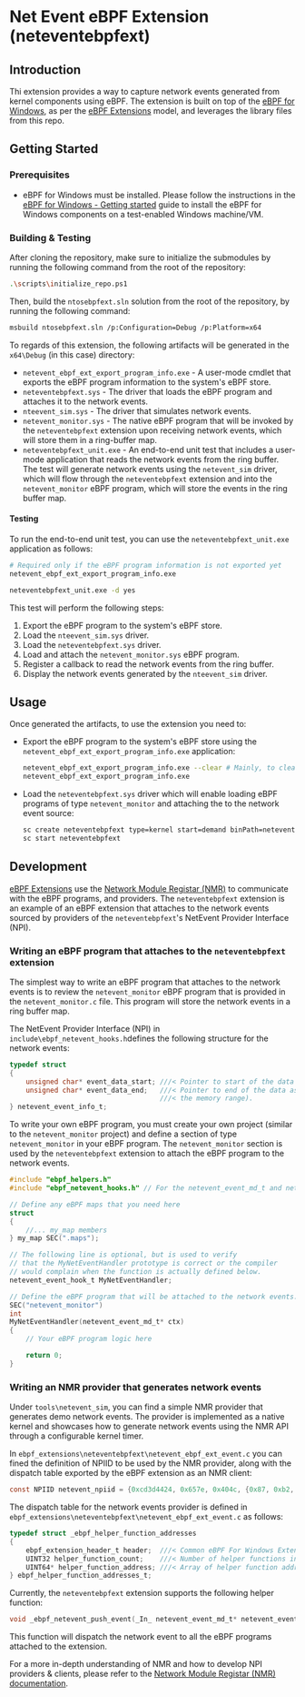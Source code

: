 # Net Event eBPF Extension (neteventebpfext)

## Introduction

Thi extension provides a way to capture network events generated from kernel components using eBPF. The extension is built on top of
the [eBPF for Windows](https://github.com/microsoft/ebpf-for-windows), as per the [eBPF Extensions](https://github.com/microsoft/ebpf-for-windows/blob/main/docs/eBpfExtensions.md) model,
and leverages the library files from this repo.

## Getting Started

### Prerequisites

- eBPF for Windows must be installed. Please follow the instructions in the [eBPF for Windows - Getting started](https://github.com/microsoft/ebpf-for-windows/blob/main/docs/GettingStarted.md)
guide to install the eBPF for Windows components on a test-enabled Windows machine/VM.

### Building & Testing

After cloning the repository, make sure to initialize the submodules by running the following command from the root of the repository:

```bash
.\scripts\initialize_repo.ps1
```

Then, build the `ntosebpfext.sln` solution from the root of the repository, by running the following command:

```bash
msbuild ntosebpfext.sln /p:Configuration=Debug /p:Platform=x64
```

To regards of this extension, the following artifacts will be generated in the `x64\Debug` (in this case) directory:

- `netevent_ebpf_ext_export_program_info.exe` - A user-mode cmdlet that exports the eBPF program information to the system's eBPF store.
- `neteventebpfext.sys` - The driver that loads the eBPF program and attaches it to the network events.
- `nteevent_sim.sys` - The driver that simulates network events.
- `netevent_monitor.sys` - The native eBPF program that will be invoked by the `neteventebpfext` extension upon receiving network events,
which will store them in a ring-buffer map.
- `neteventebpfext_unit.exe` - An end-to-end unit test that includes a user-mode application that reads the network events from the ring buffer.
The test will generate network events using the `netevent_sim` driver, which will flow through the `neteventebpfext` extension and into the
`netevent_monitor` eBPF program, which will store the events in the ring buffer map.

#### Testing

To run the end-to-end unit test, you can use the `neteventebpfext_unit.exe` application as follows:

```bash
# Required only if the eBPF program information is not exported yet
netevent_ebpf_ext_export_program_info.exe

neteventebpfext_unit.exe -d yes
```

This test will perform the following steps:

1. Export the eBPF program to the system's eBPF store.
1. Load the `nteevent_sim.sys` driver.
1. Load the `neteventebpfext.sys` driver.
1. Load and attach the `netevent_monitor.sys` eBPF program.
1. Register a callback to read the network events from the ring buffer.
1. Display the network events generated by the `nteevent_sim` driver.

## Usage

Once generated the artifacts, to use the extension you need to:

- Export the eBPF program to the system's eBPF store using the `netevent_ebpf_ext_export_program_info.exe` application:

    ```bash
    netevent_ebpf_ext_export_program_info.exe --clear # Mainly, to clear-out any previous eBPF program information related to this program type.
    netevent_ebpf_ext_export_program_info.exe
    ```

- Load the `neteventebpfext.sys` driver which will enable loading eBPF programs of type `netevent_monitor`
and attaching the to the network event source:

    ```bash
    sc create neteventebpfext type=kernel start=demand binPath=neteventebpfext.sys
    sc start neteventebpfext
    ```

## Development

[eBPF Extensions](https://github.com/microsoft/ebpf-for-windows/blob/main/docs/eBpfExtensions.md) use
the [Network Module Registar (NMR)](https://learn.microsoft.com/en-us/windows-hardware/drivers/network/network-module-registrar2)
to communicate with the eBPF programs, and providers. The `neteventebpfext` extension is an example of an eBPF extension that attaches
to the network events sourced by providers of the `neteventebpfext`'s NetEvent Provider Interface (NPI).

### Writing an eBPF program that attaches to the `neteventebpfext` extension

The simplest way to write an eBPF program that attaches to the network events is to review the `netevent_monitor` eBPF program that is
provided in the `netevent_monitor.c` file. This program will store the network events in a ring buffer map.

The NetEvent Provider Interface (NPI) in `include\ebpf_netevent_hooks.h`defines the following structure for the network events:

```c
typedef struct
{
    unsigned char* event_data_start; ///< Pointer to start of the data associated with the event.
    unsigned char* event_data_end;   ///< Pointer to end of the data associated with the event (i.e. first byte *outside*
                                     ///< the memory range).
} netevent_event_info_t;
```

To write your own eBPF program, you must create your own project (similar to the `netevent_monitor` project) and define a section
of type `netevent_monitor` in your eBPF program. The `netevent_monitor` section is used by the `neteventebpfext` extension to attach
the eBPF program to the network events.

```c
#include "ebpf_helpers.h"
#include "ebpf_netevent_hooks.h" // For the netevent_event_md_t and netevent_event_hook_t definitions.

// Define any eBPF maps that you need here
struct
{
    //... my_map members
} my_map SEC(".maps");

// The following line is optional, but is used to verify
// that the MyNetEventHandler prototype is correct or the compiler
// would complain when the function is actually defined below.
netevent_event_hook_t MyNetEventHandler;

// Define the eBPF program that will be attached to the network events.
SEC("netevent_monitor")
int
MyNetEventHandler(netevent_event_md_t* ctx)
{
    // Your eBPF program logic here

    return 0;
}
```

### Writing an NMR provider that generates network events

Under `tools\netevent_sim`, you can find a simple NMR provider that generates demo network events.
The provider is implemented as a native kernel and showcases how to generate network events using the NMR API through a configurable kernel timer.

In `ebpf_extensions\neteventebpfext\netevent_ebpf_ext_event.c` you can fined the definition of NPIID to be used by the NMR provider,
along with the dispatch table exported by the eBPF extension as an NMR client:

```c
const NPIID netevent_npiid = {0xcd3d4424, 0x657e, 0x404c, {0x87, 0xb2, 0xac, 0xf9, 0x28, 0x2c, 0xdd, 0x82}};
```

The dispatch table for the network events provider is defined in `ebpf_extensions\neteventebpfext\netevent_ebpf_ext_event.c` as follows:

```c
typedef struct _ebpf_helper_function_addresses
{
    ebpf_extension_header_t header;  ///< Common eBPF For Windows Extension header.
    UINT32 helper_function_count;    ///< Number of helper functions in the dispatch table.
    UINT64* helper_function_address; ///< Array of helper function addresses.
} ebpf_helper_function_addresses_t;
```

Currently, the `neteventebpfext` extension supports the following helper function:

```c
void _ebpf_netevent_push_event(_In_ netevent_event_md_t* netevent_event)
```

This function will dispatch the network event to all the eBPF programs attached to the extension.

For a more in-depth understanding of NMR and how to develop NPI providers & clients, please refer to the
[Network Module Registar (NMR) documentation](https://learn.microsoft.com/en-us/windows-hardware/drivers/network/network-module-registrar2).

